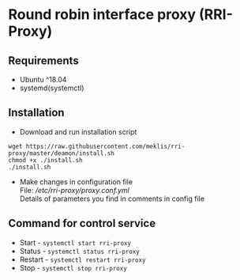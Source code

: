 # Round robin interface proxy (RRI-Proxy)

## Requirements
- Ubuntu ^18.04
- systemd(systemctl)   

## Installation
- Download and run installation script 
```
wget https://raw.githubusercontent.com/meklis/rri-proxy/master/deamon/install.sh
chmod +x ./install.sh
./install.sh
```
- Make changes in configuration file     
File: */etc/rri-proxy/proxy.conf.yml*   
Details of parameters you find in comments in config file

## Command for control service
* Start - `systemctl start rri-proxy`
* Status - `systemctl status rri-proxy`
* Restart - `systemctl restart rri-proxy`
* Stop - `systemctl stop rri-proxy`
